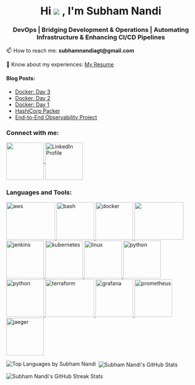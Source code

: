 <!DOCTYPE html>
<html lang="en">
<head>
  <meta charset="UTF-8">
  <meta name="viewport" content="width=device-width, initial-scale=1.0">
   <!-- <title>Subham Nandi's GitHub Profile</title> -->
</head>
<body>
  <h1 align="center">
    Hi <img src="https://user-images.githubusercontent.com/18350557/176309783-0785949b-9127-417c-8b55-ab5a4333674e.gif" />
    , I'm Subham Nandi
  </h1>
  <h3 align="center">
    DevOps | Bridging Development & Operations | Automating Infrastructure & Enhancing CI/CD Pipelines
  </h3>

  <!-- Articles Section -->
 <!-- <p>📝 I regularly write articles on 
    <a href="https://dev.to/subham_nandi">Dev.to</a>
  </p>  -->

  <p>📫 How to reach me: <strong>subhamnandiagt@gmail.com</strong></p>

  <p>📄 Know about my experiences:
    <a href="https://drive.google.com/file/d/1UcpkHECifCNqeKeD6a6snQ7_9ZCnK5bM/view">My Resume</a>
  </p>

  <!-- Blogs Section -->
  <h4>Blog Posts:</h4>
  <ul>
    <li><a href="https://dev.to/subham_nandi/docker-day-3-5cia">Docker: Day 3</a></li>
    <li><a href="https://dev.to/subham_nandi/docker-day-2-5fio">Docker: Day 2</a></li>
    <li><a href="https://dev.to/subham_nandi/docker-day-1-38a7">Docker: Day 1</a></li>
    <li><a href="https://dev.to/subham_nandi/hashicorp-packer-3h61">HashiCorp Packer</a></li>
    <li><a href="https://dev.to/subham_nandi/end-to-end-observability-project-1ffd">End-to-End Observability Project</a></li>
  </ul>

  <!-- Connect with me Section -->
  <h3>Connect with me:</h3>
  <p>
    <a href="https://dev.to/subham_nandi" target="_blank">
      <img align="center" src="https://media.dev.to/dynamic/image/width=800%2Cheight=%2Cfit=scale-down%2Cgravity=auto%2Cformat=auto/https%3A%2F%2Fdev-to-uploads.s3.amazonaws.com%2Fuploads%2Fuser%2Fprofile_image%2F3%2F13d3b32a-d381-4549-b95e-ec665768ce8f.png" height="100" width="100" />
    </a>
    <a href="https://www.linkedin.com/in/nandi-subham/" target="_blank">
      <img align="center" src="https://i.pinimg.com/originals/de/b4/6f/deb46f02a59e3b3a2aa58fac16290d63.gif" alt="LinkedIn Profile" height="100" width="100" />
    </a>
  </p>

  <!-- Languages and Tools Section -->
  <h3>Languages and Tools:</h3>
  <p>
    <a href="https://aws.amazon.com" target="_blank" rel="noreferrer">
      <img src="https://media1.tenor.com/m/GO7C6FD0y3YAAAAC/aws.gif" alt="aws" width="130" height="100"/>
    </a>
    <a href="https://www.gnu.org/software/bash/" target="_blank" rel="noreferrer">
      <img src="https://e7.pngegg.com/pngimages/330/276/png-clipart-bash-shell-script-bourne-shell-scripting-language-unix-shell-shell-rectangle-logo.png" alt="bash" width="100" height="100"/>
    </a>
    <a href="https://www.docker.com/" target="_blank" rel="noreferrer">
      <img src="https://i.pinimg.com/originals/f5/5e/80/f55e8059ea945abfd6804b887dd4a0af.gif" alt="docker" width="100" height="100"/>
    </a>
    <a href="https://git-scm.com/" target="_blank" rel="noreferrer">
      <img src="https://media.tenor.com/F_aIpdp3hEwAAAAi/git-github.gif" width="130" height="100"/>
    </a>
    <a href="https://www.jenkins.io" target="_blank" rel="noreferrer">
      <img src="https://www.vectorlogo.zone/logos/jenkins/jenkins-icon.svg" alt="jenkins" width="100" height="100"/>
    </a>
    <a href="https://kubernetes.io" target="_blank" rel="noreferrer">
      <img src="https://i2.wp.com/tennexas.com/wp-content/uploads/2018/09/kubernetes.gif?fit=480%2C480&ssl=1" alt="kubernetes" width="100" height="100"/>
    </a>
    <a href="https://www.linux.org/" target="_blank" rel="noreferrer">
      <img src="https://upload.wikimedia.org/wikipedia/commons/5/5a/Rotating_Tux.gif" alt="linux" width="100" height="100"/>
    </a>
    <a href="https://www.python.org" target="_blank" rel="noreferrer">
      <img src="https://miro.medium.com/v2/resize:fit:1400/format:webp/0*OxDZ95Af_-7Ih_-m.gif" alt="python" width="100" height="100"/>
    </a>
    <a href="https://www.ansible.com/" target="_blank" rel="noreferrer">
      <img src="https://encrypted-tbn0.gstatic.com/images?q=tbn:ANd9GcS0CG9m364F39XVW3WmTAayPUkQZdGbdZl8rxDx8o2UXt-yfaAAROp16kVqk6uLfQ2QYXU&usqp=CAU" alt="python" width="100" height="100"/>
    </a>
    <a href="https://www.terraform.io/" target="_blank" rel="noreferrer">
      <img src="https://scalefactory.com/blog/2020/06/25/what-we-are-looking-forward-to-in-terraform-0.13/Terraform.png" alt="terraform" width="130" height="100"/>
    </a>
    <a href="https://grafana.com/" target="_blank" rel="noreferrer">
      <img src="https://encrypted-tbn0.gstatic.com/images?q=tbn:ANd9GcQy4PwaswJmp-r5egjOGph_yjX0xvzKNdy8PIx1OtG4fP7aUS-j6vRA1uYoQf09iM5ytgQ&usqp=CAU" alt="grafana" width="100" height="100"/>
    </a>
    <a href="https://prometheus.io/" target="_blank" rel="noreferrer">
      <img src="https://upload.wikimedia.org/wikipedia/commons/thumb/3/38/Prometheus_software_logo.svg/800px-Prometheus_software_logo.svg.png" alt="prometheus" width="100" height="100"/>
    </a>
    <a href="https://www.jaegertracing.io/" target="_blank" rel="noreferrer">
      <img src="https://encrypted-tbn0.gstatic.com/images?q=tbn:ANd9GcQsnpo-163W6jPFbUWnNWH1Fgwz1UFaQsV2_yDQtFZ1sNC0CVlV4iaar-CvufChHa_OWHM&usqp=CAU" alt="jaeger" width="100" height="100"/>
    </a>
  </p>

  <!-- GitHub Stats -->
  <p><img align="left" src="https://github-readme-stats.vercel.app/api/top-langs?username=subham-nandi&show_icons=true&locale=en&layout=compact" alt="Top Languages by Subham Nandi" /></p>

  <p>&nbsp;<img align="center" src="https://github-readme-stats.vercel.app/api?username=subham-nandi&show_icons=true&locale=en" alt="Subham Nandi's GitHub Stats" /></p>

  <p><img align="center" src="https://github-readme-streak-stats.herokuapp.com/?user=subham-nandi&" alt="Subham Nandi's GitHub Streak Stats" /></p>

</body>
</html>
